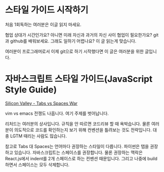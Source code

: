 # 스타일 가이드 시작하기

처음 1회독하는 여러분은 이글 읽지 마세요.

협업 상대가 시간인가요? 아니면 미래 자신과 과거의 자신 사이 협업이 필요한가요? git과 github를 배워보세요. 그래도 일하기 어렵나요? 이 글 읽는게 맞습니다.

여러분이 프로그래머로서 이제 git으로 하기 시작했다면 이 글은 여러분을 위한 글입니다.

# 자바스크립트 스타일 가이드(JavaScript Style Guide)

[Silicon Valley - Tabs vs Spaces War](https://www.youtube.com/watch?v=V7PLxL8jIl8)

vim vs emacs 전쟁도 나옵니다. 여기 주제를 벗어납니다.

리처드는 여러분의 상사입니다. 규칙을 안 따르면 코드리뷰 할 때 욕박습니다. 물론 여러분이 의도적으로 코드를 확인하는지 보기 위해 컨벤션을 틀려보는 것도 전략입니다. 대충 LGTM 때리는 사람도 많습니다.

참고로 Tabs 대 Spaces는 언어마다 권장하는 스타일이 다릅니다. 파이썬은 탭을 권장하고 있습니다. 자바스크립트는 스페이스를 권장합니다. 물론 권장하는 맥락은 React.js에서 indent를 2개 스페이스로 하는 컨벤션 때문입니다. 그리고 나중에 build하면서 스페이스는 모두 삭제합니다.



